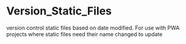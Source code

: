 # Version_Static_Files
version control static files based on date modified. For use with PWA projects where static files need their name changed to update
